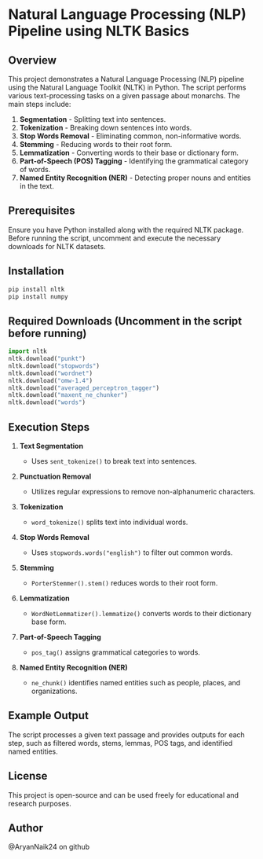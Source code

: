 # Natural Language Processing (NLP) Pipeline using NLTK Basics

## Overview
This project demonstrates a Natural Language Processing (NLP) pipeline using the Natural Language Toolkit (NLTK) in Python. The script performs various text-processing tasks on a given passage about monarchs. The main steps include:

1. **Segmentation** - Splitting text into sentences.
2. **Tokenization** - Breaking down sentences into words.
3. **Stop Words Removal** - Eliminating common, non-informative words.
4. **Stemming** - Reducing words to their root form.
5. **Lemmatization** - Converting words to their base or dictionary form.
6. **Part-of-Speech (POS) Tagging** - Identifying the grammatical category of words.
7. **Named Entity Recognition (NER)** - Detecting proper nouns and entities in the text.

## Prerequisites
Ensure you have Python installed along with the required NLTK package. Before running the script, uncomment and execute the necessary downloads for NLTK datasets.

## Installation

```bash
pip install nltk
pip install numpy
```

## Required Downloads (Uncomment in the script before running)
```python
import nltk
nltk.download("punkt")
nltk.download("stopwords")
nltk.download("wordnet")
nltk.download("omw-1.4")
nltk.download("averaged_perceptron_tagger")
nltk.download("maxent_ne_chunker")
nltk.download("words")
```

## Execution Steps
1. **Text Segmentation**
   - Uses `sent_tokenize()` to break text into sentences.
   
2. **Punctuation Removal**
   - Utilizes regular expressions to remove non-alphanumeric characters.

3. **Tokenization**
   - `word_tokenize()` splits text into individual words.

4. **Stop Words Removal**
   - Uses `stopwords.words("english")` to filter out common words.

5. **Stemming**
   - `PorterStemmer().stem()` reduces words to their root form.

6. **Lemmatization**
   - `WordNetLemmatizer().lemmatize()` converts words to their dictionary base form.

7. **Part-of-Speech Tagging**
   - `pos_tag()` assigns grammatical categories to words.

8. **Named Entity Recognition (NER)**
   - `ne_chunk()` identifies named entities such as people, places, and organizations.

## Example Output
The script processes a given text passage and provides outputs for each step, such as filtered words, stems, lemmas, POS tags, and identified named entities.

## License
This project is open-source and can be used freely for educational and research purposes.

## Author
@AryanNaik24 on github


